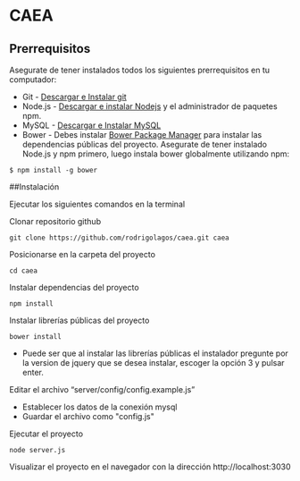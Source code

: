 CAEA
=============

## Prerrequisitos
Asegurate de tener instalados todos los siguientes prerrequisitos en tu computador:
* Git - [Descargar e Instalar git](https://git-scm.com/downloads)
* Node.js - [Descargar e instalar Nodejs](https://nodejs.org/en/download/) y el administrador de paquetes npm.
* MySQL - [Descargar e Instalar MySQL](https://www.mysql.com/downloads/)
* Bower - Debes instalar [Bower Package Manager](http://bower.io/) para instalar las dependencias públicas del proyecto. Asegurate de tener instalado Node.js y npm primero, luego instala bower globalmente utilizando npm:

```
$ npm install -g bower
```

##Instalación

Ejecutar los siguientes comandos en la terminal

Clonar repositorio github
```
git clone https://github.com/rodrigolagos/caea.git caea
```

Posicionarse en la carpeta del proyecto
```
cd caea
```

Instalar dependencias del proyecto
```
npm install
```

Instalar librerías públicas del proyecto
```
bower install
```

* Puede ser que al instalar las librerías públicas el instalador pregunte por la version de jquery que se desea instalar, escoger la opción 3 y pulsar enter.

Editar el archivo “server/config/config.example.js”

+ Establecer los datos de la conexión mysql
+ Guardar el archivo como "config.js"

Ejecutar el proyecto
```
node server.js
```

Visualizar el proyecto en el navegador con la dirección http://localhost:3030

